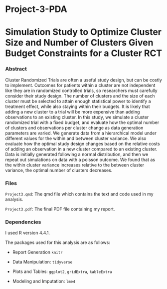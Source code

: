 # Project-3-PDA

# Simulation Study to Optimize Cluster Size and Number of Clusters Given Budget Constraints for a Cluster RCT


### Abstract

Cluster Randomized Trials are often a useful study design, but can be
costly to implement. Outcomes for patients within a cluster are not
independent like they are in randomized controlled trials, so
researchers must carefully consider their study design. The number of
clusters and the size of each cluster must be selected to attain
enough statistical power to identify a treatment effect, while also
staying within their budgets. It is likely that adding a new cluster
to a trial will be more expensive than adding observations to an
existing cluster. In this study, we simulate a cluster randomized
trial with a fixed budget, and evaluate how the optimal number of
clusters and observations per cluster change as data generation
parameters are varied. We generate data from a hierarchical model
under different values for the within and between cluster variance. We
also evaluate how the optimal study design changes based on the
relative costs of adding an observation in a new cluster compared to
an existing cluster. Data is initially generated following a normal
distribution, and then we repeat out simulations on data with a
poisson outcome. We found that as the within cluster variance
increases relative to the between cluster variance, the optimal number
of clusters decreases.

### Files
`Project3.qmd`: The qmd file which contains the text and code used in my analysis. 

`Project3.pdf`: The final PDF file containing my report.

### Dependencies

I used R version 4.4.1.

The packages used for this analysis are as follows: 

- Report Generation `knitr` 

- Data Manipulation: `tidyverse`

- Plots and Tables: `ggplot2`, `gridExtra`, `kableExtra`

- Modeling and Imputation: `lme4`

